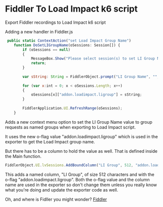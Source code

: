 # Fiddler To Load Impact k6 script
Export Fiddler recordings to Load Impact k6 script

Adding a new handler in Fiddler.js

```js
 public static ContextAction("set Load Impact Group Name")
    function DoSetLIGroupName(oSessions: Session[]) {
        if (oSessions == null) 
        {
            MessageBox.Show("Please select session(s) to set LI Group Name for", "No action");
            return;
        }
        
        var sString: String = FiddlerObject.prompt("LI Group Name", "", "LI Group Name");
        
        for (var x:int = 0; x < oSessions.Length; x++) 
        {
            oSessions[x]["addon.loadimpact.ligroup"] = sString;
        }
        
        FiddlerApplication.UI.RefreshRange(oSessions);
    }
```

Adds a new context menu option to set the LI Group Name value to group requests as named groups when exporting to Load Impact script.

It uses the new o-flag value "addon.loadimpact.ligroup" which is used in the exporter to get the Load Impact group name.

But there has to be a column to hold the value as well. That is defined inside the Main function.

```js
FiddlerObject.UI.lvSessions.AddBoundColumn("LI Group", 512, "addon.loadimpact.ligroup");
```

This adds a named column, "LI Group", of size 512 characters and with the o-flag "addon.loadimpact.ligroup". Both the o-flag value and the column name are used in the exporter so don't change them unless you really know what you're doing and update the exporter code as well.

Oh, and where is Fidller you might wonder?  [Fiddler](http://www.telerik.com/fiddler)

